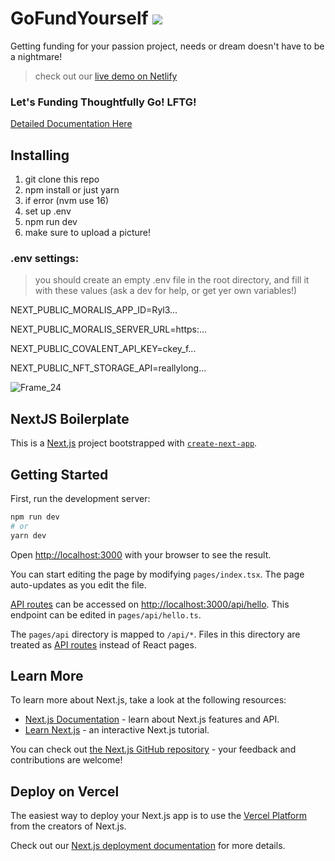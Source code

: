# GoFundYourself ![](https://user-images.githubusercontent.com/62179036/170808474-25aef53f-c545-4b6d-b1e3-e8df562918fa.png)

Getting funding for your passion project, needs or dream doesn't have to be a nightmare!
> check out our [live demo on Netlify](https://gofundyourself.netlify.app/)

### Let's Funding Thoughtfully Go! LFTG!

[Detailed Documentation Here](https://docs.google.com/document/d/1wJF1iTp9k4xQpQAkvgushlUUL4FbcLhFiTmBSbvpg60/edit?usp=sharing)

## Installing

1. git clone this repo
1. npm install or just yarn
1. if error (nvm use 16)
1. set up .env
1. npm run dev 
1. make sure to upload a picture!

### .env settings:
> you should create an empty .env file in the root directory, and fill it with these values (ask a dev for help, or get yer own variables!)

NEXT_PUBLIC_MORALIS_APP_ID=Ryl3...

NEXT_PUBLIC_MORALIS_SERVER_URL=https:...

NEXT_PUBLIC_COVALENT_API_KEY=ckey_f...

NEXT_PUBLIC_NFT_STORAGE_API=reallylong...

![Frame_24](https://user-images.githubusercontent.com/62179036/170808449-43b11793-b50f-4a3f-b788-d55a11ac1665.png)

## NextJS Boilerplate
This is a [Next.js](https://nextjs.org/) project bootstrapped with [`create-next-app`](https://github.com/vercel/next.js/tree/canary/packages/create-next-app).

## Getting Started

First, run the development server:

```bash
npm run dev
# or
yarn dev
```

Open [http://localhost:3000](http://localhost:3000) with your browser to see the result.

You can start editing the page by modifying `pages/index.tsx`. The page auto-updates as you edit the file.

[API routes](https://nextjs.org/docs/api-routes/introduction) can be accessed on [http://localhost:3000/api/hello](http://localhost:3000/api/hello). This endpoint can be edited in `pages/api/hello.ts`.

The `pages/api` directory is mapped to `/api/*`. Files in this directory are treated as [API routes](https://nextjs.org/docs/api-routes/introduction) instead of React pages.

## Learn More

To learn more about Next.js, take a look at the following resources:

- [Next.js Documentation](https://nextjs.org/docs) - learn about Next.js features and API.
- [Learn Next.js](https://nextjs.org/learn) - an interactive Next.js tutorial.

You can check out [the Next.js GitHub repository](https://github.com/vercel/next.js/) - your feedback and contributions are welcome!

## Deploy on Vercel

The easiest way to deploy your Next.js app is to use the [Vercel Platform](https://vercel.com/new?utm_medium=default-template&filter=next.js&utm_source=create-next-app&utm_campaign=create-next-app-readme) from the creators of Next.js.

Check out our [Next.js deployment documentation](https://nextjs.org/docs/deployment) for more details.
